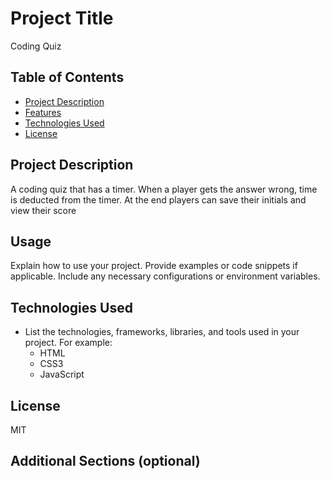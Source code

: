 # Project Title

Coding Quiz

## Table of Contents

- [Project Description](#project-description)
- [Features](#features)
- [Technologies Used](#technologies-used)
- [License](#license)

## Project Description

A coding quiz that has a timer. When a player gets the answer wrong, time is deducted from the timer. At the end players can save their initials and view their score

## Usage

Explain how to use your project. Provide examples or code snippets if applicable. Include any necessary configurations or environment variables.

## Technologies Used

- List the technologies, frameworks, libraries, and tools used in your project. For example:
  - HTML
  - CSS3
  - JavaScript

## License

MIT

## Additional Sections (optional)
